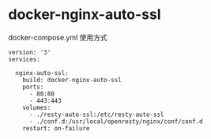 # docker-nginx-auto-ssl

docker-compose.yml 使用方式

``` 
version: '3'
services:
      
  nginx-auto-ssl:    
    build: docker-nginx-auto-ssl
    ports:
      - 80:80
      - 443:443
    volumes:
      - ./resty-auto-ssl:/etc/resty-auto-ssl      
      - ./conf.d:/usr/local/openresty/nginx/conf/conf.d
    restart: on-failure
